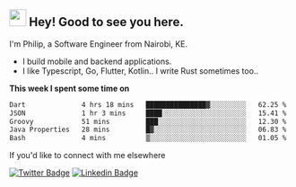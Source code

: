<h2><img src="https://slackmojis.com/emojis/3643-cool-doge/download" width="30"/> Hey! Good to see you here.</h2>

<p>I'm Philip, a Software Engineer from Nairobi, KE. 

- I build mobile and backend applications.
- I like Typescript, Go, Flutter, Kotlin.. I write Rust sometimes too..</p>

**This week I spent some time on**
<!--START_SECTION:waka-->

```txt
Dart              4 hrs 18 mins   ███████████████▓░░░░░░░░░   62.25 %
JSON              1 hr 3 mins     ████░░░░░░░░░░░░░░░░░░░░░   15.41 %
Groovy            51 mins         ███░░░░░░░░░░░░░░░░░░░░░░   12.30 %
Java Properties   28 mins         █▓░░░░░░░░░░░░░░░░░░░░░░░   06.83 %
Bash              4 mins          ▒░░░░░░░░░░░░░░░░░░░░░░░░   01.05 %
```

<!--END_SECTION:waka-->

If you'd like to connect with me elsewhere

[![Twitter Badge](https://img.shields.io/badge/-Twitter-1ca0f1?style=flat-square&labelColor=1ca0f1&logo=twitter&logoColor=white&link=https://twitter.com/_diogorodrigues)](https://twitter.com/kimathiphil)  [![Linkedin Badge](https://img.shields.io/badge/-LinkedIn-blue?style=flat-square&logo=Linkedin&logoColor=white&link=https://www.linkedin.com/in/philip-kimathi-2604a9114/)](https://www.linkedin.com/in/philip-kimathi-2604a9114/)
